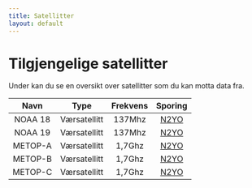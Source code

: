```yaml
---
title: Satellitter
layout: default
---
```


# Tilgjengelige satellitter

Under kan du se en oversikt over satellitter som du kan motta data fra.

|  Navn   |     Type     | Frekvens |                     Sporing                     |
| :-----: | :----------: | :------: | :---------------------------------------------: |
| NOAA 18 | Værsatellitt |  137Mhz  | [N2YO](https://www.n2yo.com/satellite/?s=28654) |
| NOAA 19 | Værsatellitt |  137Mhz  | [N2YO](https://www.n2yo.com/satellite/?s=33591) |
| METOP-A | Værsatellitt |  1,7Ghz  | [N2YO](https://www.n2yo.com/satellite/?s=29499) |
| METOP-B | Værsatellitt |  1,7Ghz  | [N2YO](https://www.n2yo.com/satellite/?s=38771) |
| METOP-C | Værsatellitt |  1,7Ghz  | [N2YO](https://www.n2yo.com/satellite/?s=43689) |
